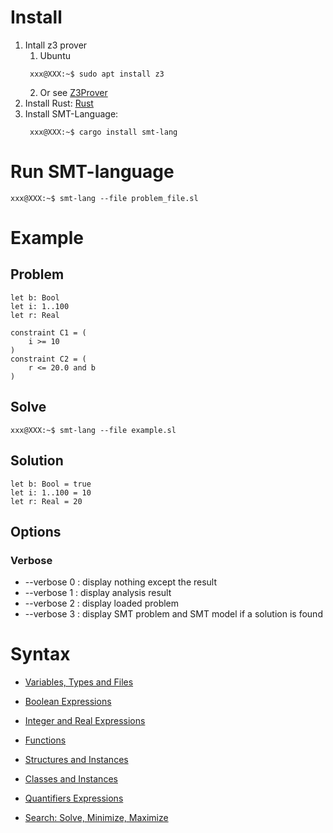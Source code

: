 # Install

1. Intall z3 prover
   1. Ubuntu
   ```console
    xxx@XXX:~$ sudo apt install z3
    ```
   2. Or see [Z3Prover](https://github.com/Z3Prover/z3)
2. Install Rust: [Rust](https://www.rust-lang.org/fr)
3. Install SMT-Language:
   ```console
    xxx@XXX:~$ cargo install smt-lang
    ```

# Run SMT-language

```console
xxx@XXX:~$ smt-lang --file problem_file.sl
```

# Example

## Problem

```
let b: Bool
let i: 1..100
let r: Real

constraint C1 = (
    i >= 10
)
constraint C2 = (
    r <= 20.0 and b
)
```

## Solve

```console
xxx@XXX:~$ smt-lang --file example.sl
```

## Solution
```
let b: Bool = true
let i: 1..100 = 10
let r: Real = 20
```

## Options

### Verbose
- --verbose 0 : display nothing except the result
- --verbose 1 : display analysis result
- --verbose 2 : display loaded problem
- --verbose 3 : display SMT problem and SMT model if a solution is found

# Syntax

- [Variables, Types and Files](doc/variable.md)
- [Boolean Expressions](doc/boolean.md)
- [Integer and Real Expressions](doc/number.md)
- [Functions](doc/function.md)
- [Structures and Instances](doc/structure.md)
- [Classes and Instances](doc/class.md)
- [Quantifiers Expressions](doc/quantifier.md)

- [Search: Solve, Minimize, Maximize](doc/search.md)